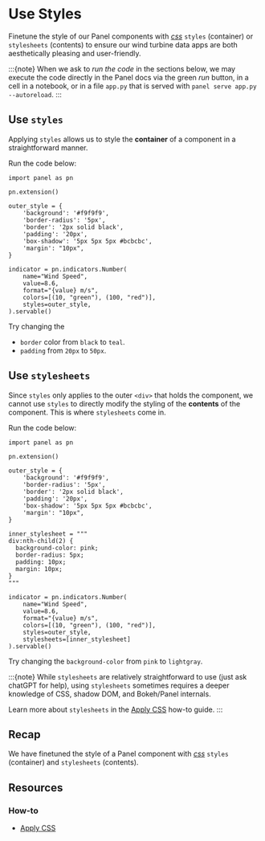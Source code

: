 # Use Styles

Finetune the style of our Panel components with [*css*](https://www.w3schools.com/css/) `styles` (container) or `stylesheets` (contents) to ensure our wind turbine data apps are both aesthetically pleasing and user-friendly.

:::{note}
When we ask to *run the code* in the sections below, we may execute the code directly in the Panel docs via the green *run* button, in a cell in a notebook, or in a file `app.py` that is served with `panel serve app.py --autoreload`.
:::

## Use `styles`

Applying `styles` allows us to style the **container** of a component in a straightforward manner.

Run the code below:

```{pyodide}
import panel as pn

pn.extension()

outer_style = {
    'background': '#f9f9f9',
    'border-radius': '5px',
    'border': '2px solid black',
    'padding': '20px',
    'box-shadow': '5px 5px 5px #bcbcbc',
    'margin': "10px",
}

indicator = pn.indicators.Number(
    name="Wind Speed",
    value=8.6,
    format="{value} m/s",
    colors=[(10, "green"), (100, "red")],
    styles=outer_style,
).servable()
```

Try changing the

- `border` color from `black` to `teal`.
- `padding` from `20px` to `50px`.

## Use `stylesheets`

Since `styles` only applies to the outer `<div>` that holds the component, we cannot use `styles` to directly modify the styling of the **contents** of the component. This is where `stylesheets` come in.

Run the code below:

```{pyodide}
import panel as pn

pn.extension()

outer_style = {
    'background': '#f9f9f9',
    'border-radius': '5px',
    'border': '2px solid black',
    'padding': '20px',
    'box-shadow': '5px 5px 5px #bcbcbc',
    'margin': "10px",
}

inner_stylesheet = """
div:nth-child(2) {
  background-color: pink;
  border-radius: 5px;
  padding: 10px;
  margin: 10px;
}
"""

indicator = pn.indicators.Number(
    name="Wind Speed",
    value=8.6,
    format="{value} m/s",
    colors=[(10, "green"), (100, "red")],
    styles=outer_style,
    stylesheets=[inner_stylesheet]
).servable()
```

Try changing the `background-color` from `pink` to `lightgray`.

:::{note}
While `stylesheets` are relatively straightforward to use (just ask chatGPT for help), using `stylesheets` sometimes requires a deeper knowledge of CSS, shadow DOM, and Bokeh/Panel internals.

Learn more about `stylesheets` in the [Apply CSS](../../how_to/styling/apply_css.md) how-to guide.
:::

## Recap

We have finetuned the style of a Panel component with [*css*](https://www.w3schools.com/css/) `styles` (container) and `stylesheets` (contents).

## Resources

### How-to

- [Apply CSS](../../how_to/styling/apply_css.md)
